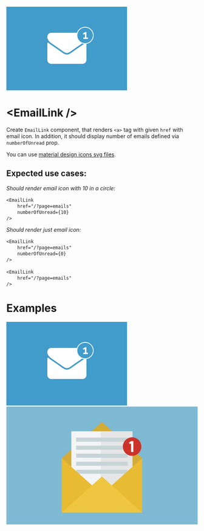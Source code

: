 ![email-notification-v2](email-notification-v2.jpg "email-notification-v2")

# \<EmailLink />

Create `EmailLink` component, that renders `<a>` tag with given `href` with email icon. In addition, it should display number of emails defined via `numberOfUnread` prop.

You can use [material design icons svg files](https://material.io/resources/icons/?search=email&icon=notifications_none&style=baseline).

## Expected use cases:

*Should render email icon with 10 in a circle:*
```
<EmailLink
    href="/?page=emails"
    numberOfUnread={10}
/>
```

*Should render just email icon:*
```
<EmailLink
    href="/?page=emails"
    numberOfUnread={0}
/>

<EmailLink
    href="/?page=emails"
/>
```

# Examples
![email-notification-v2](email-notification-v2.jpg "email-notification-v2")
![email-notification-v3](email-notification-v3.jpg "email-notification-v3")

